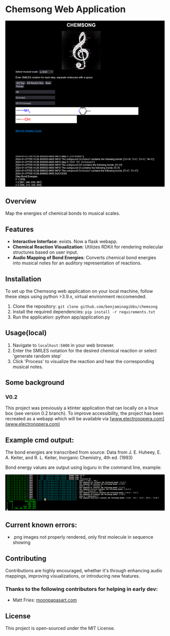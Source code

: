 # Chemsong Web Application

![Chemsong Window](app/static/images/chemsong_window.png)

## Overview

Map the energies of chemical bonds to musical scales.

## Features

- **Interactive Interface**: exists. Now a flask webapp.
- **Chemical Reaction Visualization**: Utilizes RDKit for  rendering molecular structures based on user input.
- **Audio Mapping of Bond Energies**: Converts chemical bond energies into musical notes for an auditory representation of reactions.

## Installation
To set up the Chemsong web application on your local machine, follow these steps using python >3.9.x, virtual environment reccomended.
1. Clone the repository:
`git clone github.com/benjaminagibbs/chemsong`
2. Install the required dependencies:
`pip install -r requirements.txt`
3. Run the application:
python app/application.py

## Usage(local)
1. Navigate to `localhost:5000` in your web browser.
2. Enter the SMILES notation for the desired chemical reaction or select 'generate random step'
3. Click 'Process' to visualize the reaction and hear the corresponding musical notes.


## Some background

### V0.2
This project was previously a ktinter application that ran locally on a linux box (see version 0.2 branch). To improve accessibility, the project has been recreated as a webapp which will be available via [www.electronopera.com](www.electronopera.com)


## Example cmd output:
The bond energies are transcribed from source: Data from J. E. Huheey, E. A. Keiter, and R. L. Keiter, Inorganic Chemistry, 4th ed. (1993)

Bond energy values are output using loguru in the command line, example:

![Chemsong Command Line Output](app/static/images/chemsong_cmd_output.png)

## Current known errors:
- .png images not properly rendered, only first molecule in sequence showing

## Contributing

Contributions are highly encouraged, whether it's through enhancing audio mappings, improving visualizations, or introducing new features.

### Thanks to the following contributors for helping in early dev:
- Matt Fries: [moonpapasart.com](https://www.moonpapasart.com)


## License

This project is open-sourced under the MIT License.
